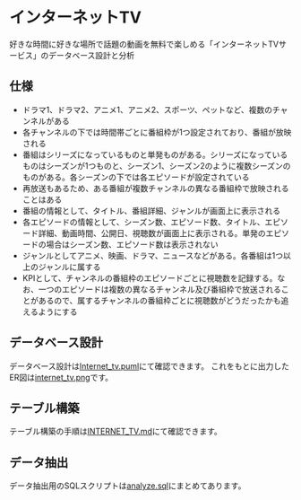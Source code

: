 # インターネットTV
好きな時間に好きな場所で話題の動画を無料で楽しめる「インターネットTVサービス」のデータベース設計と分析

## 仕様
- ドラマ1、ドラマ2、アニメ1、アニメ2、スポーツ、ペットなど、複数のチャンネルがある
- 各チャンネルの下では時間帯ごとに番組枠が1つ設定されており、番組が放映される
- 番組はシリーズになっているものと単発ものがある。シリーズになっているものはシーズンが1つものと、シーズン1、シーズン2のように複数シーズンのものがある。各シーズンの下では各エピソードが設定されている
- 再放送もあるため、ある番組が複数チャンネルの異なる番組枠で放映されることはある
- 番組の情報として、タイトル、番組詳細、ジャンルが画面上に表示される
- 各エピソードの情報として、シーズン数、エピソード数、タイトル、エピソード詳細、動画時間、公開日、視聴数が画面上に表示される。単発のエピソードの場合はシーズン数、エピソード数は表示されない
- ジャンルとしてアニメ、映画、ドラマ、ニュースなどがある。各番組は1つ以上のジャンルに属する
- KPIとして、チャンネルの番組枠のエピソードごとに視聴数を記録する。なお、一つのエピソードは複数の異なるチャンネル及び番組枠で放送されることがあるので、属するチャンネルの番組枠ごとに視聴数がどうだったかも追えるようにする

## データベース設計
データベース設計は[Internet_tv.puml](https://github.com/kaneconet/apprentice-practice/blob/main/Week5-6/Internet_TV/internet_tv.puml)にて確認できます。
これをもとに出力したER図は[internet_tv.png](https://github.com/kaneconet/apprentice-practice/blob/main/Week5-6/Internet_TV/internet_tv.png)です。

## テーブル構築
テーブル構築の手順は[INTERNET_TV.md](https://github.com/kaneconet/apprentice-practice/blob/main/Week5-6/Internet_TV/INTERNET_TV.md)にて確認できます。

## データ抽出
データ抽出用のSQLスクリプトは[analyze.sql](https://github.com/kaneconet/apprentice-practice/blob/main/Week5-6/Internet_TV/analyze.sql)にまとめてあります。
